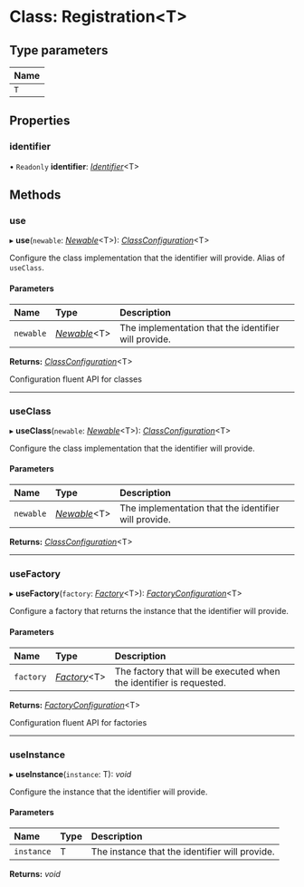 # Class: Registration<T\>

## Type parameters

| Name |
| :------ |
| `T` |

## Properties

### identifier

• `Readonly` **identifier**: [*Identifier*](../README.md#identifier)<T\>

## Methods

### use

▸ **use**(`newable`: [*Newable*](../interfaces/newable.md)<T\>): [*ClassConfiguration*](classconfiguration.md)<T\>

Configure the class implementation that the identifier will provide.
Alias of `useClass`.

#### Parameters

| Name | Type | Description |
| :------ | :------ | :------ |
| `newable` | [*Newable*](../interfaces/newable.md)<T\> | The implementation that the identifier will provide. |

**Returns:** [*ClassConfiguration*](classconfiguration.md)<T\>

Configuration fluent API for classes

___

### useClass

▸ **useClass**(`newable`: [*Newable*](../interfaces/newable.md)<T\>): [*ClassConfiguration*](classconfiguration.md)<T\>

Configure the class implementation that the identifier will provide.

#### Parameters

| Name | Type | Description |
| :------ | :------ | :------ |
| `newable` | [*Newable*](../interfaces/newable.md)<T\> | The implementation that the identifier will provide. |

**Returns:** [*ClassConfiguration*](classconfiguration.md)<T\>

___

### useFactory

▸ **useFactory**(`factory`: [*Factory*](../README.md#factory)<T\>): [*FactoryConfiguration*](factoryconfiguration.md)<T\>

Configure a factory that returns the instance that the identifier will provide.

#### Parameters

| Name | Type | Description |
| :------ | :------ | :------ |
| `factory` | [*Factory*](../README.md#factory)<T\> | The factory that will be executed when the identifier is requested. |

**Returns:** [*FactoryConfiguration*](factoryconfiguration.md)<T\>

Configuration fluent API for factories

___

### useInstance

▸ **useInstance**(`instance`: T): *void*

Configure the instance that the identifier will provide.

#### Parameters

| Name | Type | Description |
| :------ | :------ | :------ |
| `instance` | T | The instance that the identifier will provide. |

**Returns:** *void*
